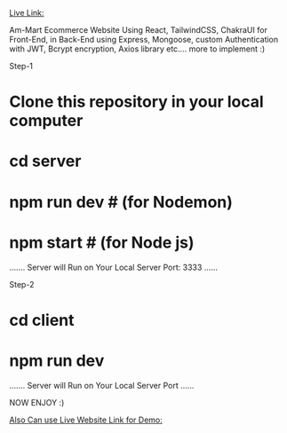 [Live Link:](https://react-ecommerce-rho-six.vercel.app/)

Am-Mart Ecommerce Website Using React, TailwindCSS, ChakraUI for Front-End, in Back-End using Express, Mongoose, custom Authentication with JWT, Bcrypt encryption, Axios library  etc.... more to implement :) 

Step-1

# Clone this repository in your local computer #
# cd server #
# npm run dev # (for Nodemon)
# npm start # (for Node js)
....... Server will Run on Your Local Server Port: 3333 ......

Step-2
# cd client #
# npm run dev #
....... Server will Run on Your Local Server Port ......

NOW ENJOY :)

[Also Can use Live Website Link for Demo:](https://react-ecommerce-rho-six.vercel.app/)